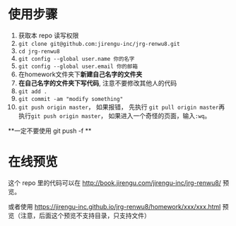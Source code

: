﻿# 使用步骤

1. 获取本 repo 读写权限
2. `git clone git@github.com:jirengu-inc/jrg-renwu8.git`
3. `cd jrg-renwu8`
4. `git config --global user.name 你的名字`
5. `git config --global user.email 你的邮箱`
6. 在homework文件夹下**新建自己名字的文件夹**
7. **在自己名字的文件夹下写代码**, 注意不要修改其他人的代码
8. `git add .`
9. `git commit -am "modify something"`
10. `git push origin master`，  如果报错， 先执行 `git pull origin master`再执行`git push origin master`， 如果进入一个奇怪的页面，输入`:wq`。

**一定不要使用 git push -f **


# 在线预览

这个 repo 里的代码可以在 http://book.jirengu.com/jirengu-inc/jrg-renwu8/ 预览。

或者使用 https://jirengu-inc.github.io/jrg-renwu8/homework/xxx/xxx.html 预览（注意，后面这个预览不支持目录，只支持文件）


